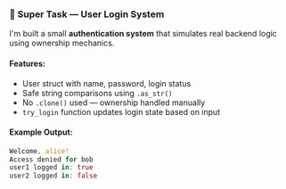 ### 🧠 Super Task — User Login System

I'm built a small **authentication system** that simulates real backend logic using ownership mechanics.

#### Features:
- User struct with name, password, login status
- Safe string comparisons using `.as_str()`
- No `.clone()` used — ownership handled manually
- `try_login` function updates login state based on input

#### Example Output:
```rust
Welcome, alice!
Access denied for bob
user1 logged in: true
user2 logged in: false

